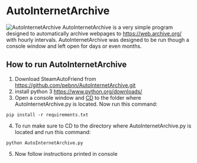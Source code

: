 # AutoInternetArchive
![AutoInternetArchive](https://i.imgur.com/TyRM6Lu.png)
AutoInternetArchive is a very simple program designed to automatically archive webpages to https://web.archive.org/ with hourly intervals. AutoInternetArchive was designed to be run though a console window and left open for days or even months.

## How to run AutoInternetArchive
1. Download SteamAutoFriend from https://github.com/pebnn/AutoInternetArchive.git
2. install python 3 https://www.python.org/downloads/  
3. Open a console window and [CD](https://www.lifewire.com/change-directories-in-command-prompt-5185508) to the folder where AutoInternetArchive.py is located. Now run this command: 
```
pip install -r requirements.txt
```
4. To run make sure to CD to the directory where AutoInternetArchive.py is located and run this command:
```
python AutoInternetArchive.py
```
5. Now follow instructions printed in console
